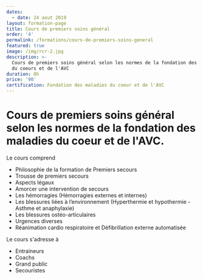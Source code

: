 ```yaml
---
dates:
  - date: 24 aout 2019
layout: formation-page
title: Cours de premiers soins général
order: '4'
permalink: /formations/cours-de-premiers-soins-general
featured: true
image: /img/rcr-2.jpg
description: >-
  Cours de premiers soins général selon les normes de la fondation des maladies
  du coeurs et de l'AVC
duration: 8h
price: '90'
certification: Fondation des maladies du coeur et de l'AVC
---
```

# Cours de premiers soins général selon les normes de la fondation des maladies du coeur et de l'AVC.

Le cours comprend 

* Philosophie de la formation de Premiers secours
* Trousse de premiers secours
* Aspects légaux
* Amorcer une intervention de secours
* Les hémorragies (Hémorragies externes et internes)
* Les blessures liées à l’environnement (Hyperthermie et hypothermie - Asthme et anaphylaxie)
* Les blessures ostéo-articulaires
* Urgences diverses
* Réanimation cardio respiratoire et Défibrillation externe automatisée

Le cours s'adresse à 

* Entraineurs 
* Coachs
* Grand public
* Secouristes

